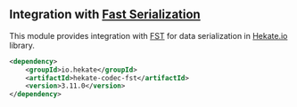 ## Integration with [Fast Serialization](https://github.com/RuedigerMoeller/fast-serialization)

This module provides integration with [FST](https://github.com/RuedigerMoeller/fast-serialization) for data serialization 
in [Hekate.io](https://github.com/hekate-io/hekate) library.
 
 ```xml
 <dependency>
     <groupId>io.hekate</groupId>
     <artifactId>hekate-codec-fst</artifactId>
     <version>3.11.0</version>
 </dependency>
 ```
